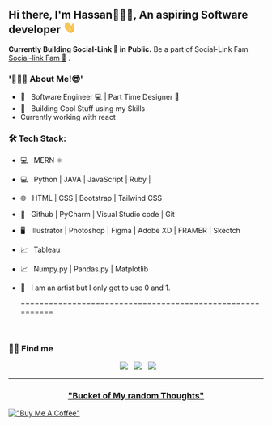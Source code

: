 <h2> Hi there, I'm Hassan🧑🏼‍💻, An aspiring Software developer <img src="https://github.com/hassancodes/mydata/blob/main/Hi.gif" width="25"></h2>
<!-- <img align="right" alt="GIF" src="https://github.com/hassancodes/mydata/blob/main/giphy.gif" width="312" heigh='380'/> -->

**Currently Building Social-Link 🔗 in Public.**
Be a part of Social-Link Fam [Social-link Fam 🔗](https://lucky-crumble-24e2d9.netlify.app/)  .

<h3> '👨🏻‍💻 About Me!😎' </h3>

- 🔭 &nbsp; Software Engineer 💻 | Part Time Designer 🎨
- 🤔 &nbsp; Building Cool Stuff using my Skills
- Currently working with react

<h3>🛠 Tech Stack:</h3>

- 💻 &nbsp; MERN ⚛️
- 💻 &nbsp; Python | JAVA | JavaScript | Ruby |
- 🌐 &nbsp; HTML | CSS | Bootstrap | Tailwind CSS
- 🔧 &nbsp; Github | PyCharm | Visual Studio code | Git
- 🖥 &nbsp; Illustrator | Photoshop | Figma | Adobe XD | FRAMER | Skectch
- 📈 &nbsp; Tableau
- 📈 &nbsp; Numpy.py | Pandas.py | Matplotlib
- 🎨 &nbsp; I am an artist but I only get to use 0 and 1.

    ==========================================================




</br>


<h3> 🤝🏻 Find me </h3>

<p align="center">
&nbsp; <a href="https://x.com/hassantweets4/" target="_blank" rel="noopener noreferrer"><img src="https://img.icons8.com/plasticine/100/000000/twitter.png" width="50" /></a>  
&nbsp; <a href="https://www.instagram.com/hassansaad.io/" target="_blank" rel="noopener noreferrer"><img src="https://img.icons8.com/plasticine/100/000000/instagram-new.png" width="50" /></a>  
&nbsp; <a href="mailto:thatdevhassan@gmail.com" target="_blank" rel="noopener noreferrer"><img src="https://img.icons8.com/plasticine/100/000000/gmail.png"  width="50" /></a>
</p>
<hr/>

<h3 align=center><a href="https://thecodingneuron.blogspot.com" >"Bucket of My random Thoughts"</a></h3>

  [!["Buy Me A Coffee"](https://www.buymeacoffee.com/assets/img/custom_images/orange_img.png)](https://buymeacoffee.com/hassancodes)
